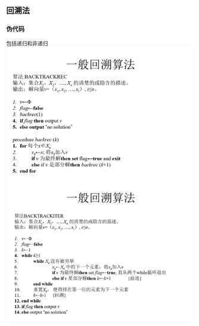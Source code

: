 ## 回溯法

### 伪代码
包括递归和非递归
![算法课上的伪代码](https://github.com/chentianba/Leetcode/blob/master/algorithm/BackTracking/backtrack.png)
